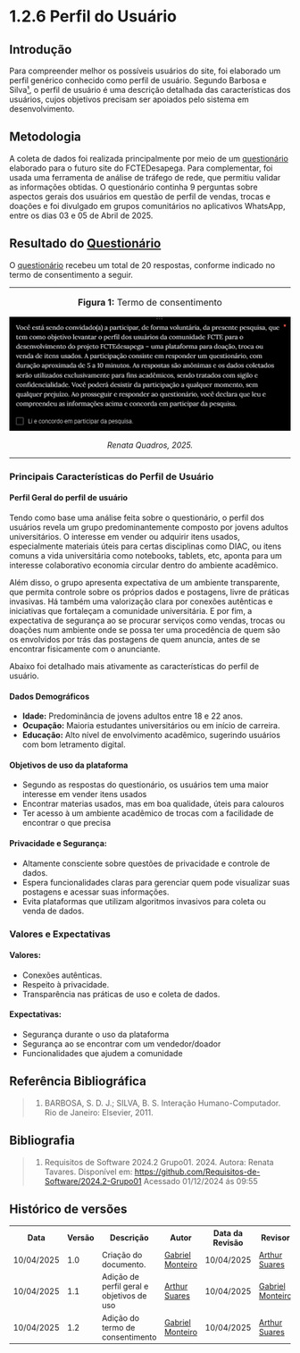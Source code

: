 # 1.2.6 Perfil do Usuário

## Introdução
Para compreender melhor os possíveis usuários do site, foi elaborado um perfil genérico conhecido como perfil de usuário. Segundo Barbosa e Silva[¹](#1), o perfil de usuário é uma descrição detalhada das características dos usuários, cujos objetivos precisam ser apoiados pelo sistema em desenvolvimento.

## Metodologia
A coleta de dados foi realizada principalmente por meio de um [questionário](../1.3.TecnicasElicitacao/1.3.2.Questionario.md) elaborado para o futuro site do FCTEDesapega. Para complementar, foi usada uma ferramenta de análise de tráfego de rede, que permitiu validar as informações obtidas. O questionário continha 9 perguntas sobre aspectos gerais dos usuários em questão de perfil de vendas, trocas e doações e foi divulgado em grupos comunitários no aplicativos WhatsApp, entre os dias 03 e 05 de Abril de 2025.

## Resultado do [ Questionário ](../1.3.TecnicasElicitacao/1.3.2.Questionario.md)

O [questionário](../1.3.TecnicasElicitacao/1.3.2.Questionario.md) recebeu um total de 20 respostas, conforme indicado no termo de consentimento a seguir.

---
<center>
<font size="3"><p style="text-align: center"><b>Figura 1:</b> Termo de consentimento</p></font>

![Termo de consentimento](../assets/consentimento.png)
<p align="center"><em>Renata Quadros, 2025.</em></p>

</center>

---


### Principais Características do Perfil de Usuário

#### Perfil Geral do perfil de usuário
Tendo como base uma análise feita sobre o questionário, o perfil dos usuários revela um grupo predominantemente composto por jovens adultos universitários. O interesse em vender ou adquirir itens usados, especialmente materiais úteis para certas disciplinas como DIAC, ou itens comuns a vida universitária como notebooks, tablets, etc, aponta para um interesse colaborativo economia circular dentro do ambiente acadêmico. 

Além disso, o grupo apresenta expectativa de um ambiente transparente, que permita controle sobre os próprios dados e postagens, livre de práticas invasivas. Há também uma valorização clara por conexões autênticas e iniciativas que fortaleçam a comunidade universitária. E por fim, a expectativa de segurança ao se procurar serviços como vendas, trocas ou doações num ambiente onde se possa ter uma procedência de quem são os envolvidos por trás das postagens de quem anuncia, antes de se encontrar fisicamente com o anunciante. 

Abaixo foi detalhado mais ativamente as características do perfil de usuário.

#### Dados Demográficos
  - **Idade:** Predominância de jovens adultos entre 18 e 22 anos.
  - **Ocupação:** Maioria estudantes universitários ou em início de carreira.
  - **Educação:** Alto nível de envolvimento acadêmico, sugerindo usuários com bom letramento digital.

#### Objetivos de uso da plataforma
  - Segundo as respostas do questionário, os usuários tem uma maior interesse em vender itens usados
  - Encontrar materias usados, mas em boa qualidade, úteis para calouros
  - Ter acesso à um ambiente acadêmico de trocas com a facilidade de encontrar o que precisa

#### Privacidade e Segurança:
  - Altamente consciente sobre questões de privacidade e controle de dados.
  - Espera funcionalidades claras para gerenciar quem pode visualizar suas postagens e acessar suas informações.
  - Evita plataformas que utilizam algoritmos invasivos para coleta ou venda de dados.

### Valores e Expectativas

#### Valores:
  - Conexões autênticas.
  - Respeito à privacidade.
  - Transparência nas práticas de uso e coleta de dados.

#### Expectativas:
  - Segurança durante o uso da plataforma 
  - Segurança ao se encontrar com um vendedor/doador
  - Funcionalidades que ajudem a comunidade


## Referência Bibliográfica
> 1. <a name="1"></a>BARBOSA, S. D. J.; SILVA, B. S. Interação Humano-Computador. Rio de Janeiro: Elsevier, 2011.


## Bibliografia
> 1. Requisitos de Software 2024.2 Grupo01. 2024. Autora: Renata Tavares. Disponível em: <https://github.com/Requisitos-de-Software/2024.2-Grupo01>  Acessado 01/12/2024 ás 09:55

## Histórico de versões

<div align="center">
    <table>
        <tr>
            <th>Data</th>
            <th>Versão</th>
            <th>Descrição</th>
            <th>Autor</th>
            <th>Data da Revisão</th>
            <th>Revisor</th>
        </tr>
        <tr>
            <td>10/04/2025</td>
            <td>1.0</td>
            <td>Criação do documento.</td>
            <td><a href="https://github.com/GabrielSMonteiro">Gabriel Monteiro</a></td>
            <td>10/04/2025</td>
            <td><a href="https://github.com/arthur-suares">Arthur Suares</a></td>
        </tr>
        <tr>
            <td>10/04/2025</td>
            <td>1.1</td>
            <td>Adição de perfil geral e objetivos de uso</td>
            <td><a href="https://github.com/arthur-suares">Arthur Suares</a></td>
            <td>10/04/2025</td>
            <td><a href="https://github.com/GabrielSMonteiro">Gabriel Monteiro</a></td>
        </tr>
        <tr>
            <td>10/04/2025</td>
            <td>1.2</td>
            <td>Adição do termo de consentimento</td>
            <td><a href="https://github.com/GabrielSMonteiro">Gabriel Monteiro</a></td>
            <td>10/04/2025</td>
            <td><a href="https://github.com/arthur-suares">Arthur Suares</a></td>
        </tr>
    </table>
</div>
